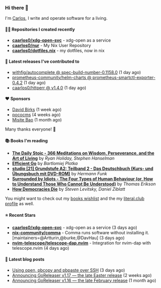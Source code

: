 ### Hi there 👋

I'm [Carlos](https://caarlos0.dev), I write and operate software for a living.

#### 👨‍💻 Repositories I created recently
- **[caarlos0/xdg-open-svc](https://github.com/caarlos0/xdg-open-svc)** - xdg-open as a service
- **[caarlos0/nur](https://github.com/caarlos0/nur)** - My Nix User Repository
- **[caarlos0/dotfiles.nix](https://github.com/caarlos0/dotfiles.nix)** - my dotfiles, now in nix

#### 🚀 Latest releases I've contributed to


- [withfig/autocomplete @ spec-build-number-0.1158.0](https://github.com/withfig/autocomplete/releases/tag/spec-build-number-0.1158.0) (1 day ago)
- [prometheus-community/helm-charts @ prometheus-smartctl-exporter-0.4.2](https://github.com/prometheus-community/helm-charts/releases/tag/prometheus-smartctl-exporter-0.4.2) (1 day ago)
- [caarlos0/httperr @ v1.4.0](https://github.com/caarlos0/httperr/releases/tag/v1.4.0) (1 day ago)

#### ❤️ Sponsors
- [David Birks](https://github.com/dbirks) (1 week ago)
- [pococms](https://github.com/pococms) (4 weeks ago)
- [Misite Bao](https://github.com/misitebao) (1 month ago)

Many thanks everyone! 🙏

#### 📚 Books I'm reading
- **[The Daily Stoic - 366 Meditations on Wisdom, Perseverance, and the Art of Living](https://literal.club/caarlos0/book/the-daily-stoic-lbfbd)** by _Ryan Holiday, Stephen Hanselman_
- **[Efficient Go](https://literal.club/caarlos0/book/bartlomiej-plotka-efficient-go-h2xgm)** by _Bartlomiej Plotka_
- **[studio [21] Grundstufe A2: Teilband 2 - Das Deutschbuch (Kurs- und Übungsbuch mit DVD-ROM)](https://literal.club/caarlos0/book/hermann-funk-studio-21-grundstufe-a2-teilband-2-das-deutschbuch-kurs-und-ubungsbuch-mit-dvd-rom-9zuoy)** by _Hermann Funk_
- **[Surrounded by Idiots - The Four Types of Human Behaviour (or, How to Understand Those Who Cannot Be Understood)](https://literal.club/caarlos0/book/thomas-erikson-surrounded-by-idiots-duzaj)** by _Thomas Erikson_
- **[How Democracies Die](https://literal.club/caarlos0/book/how-democracies-die-5395k)** by _Steven Levitsky, Daniel Ziblatt_

You might want to check out my [books
wishlist](https://www.amazon.com.br/hz/wishlist/ls/EB8P7VS717SV) and the my
[literal.club profile](https://literal.club/caarlos0) as well.

#### ⭐ Recent Stars
- **[caarlos0/xdg-open-svc](https://github.com/caarlos0/xdg-open-svc)** - xdg-open as a service (3 days ago)
- **[nix-community/comma](https://github.com/nix-community/comma)** - Comma runs software without installing it. [maintainers=@Artturin,@burke,@DavHau] (3 days ago)
- **[nvim-telescope/telescope-dap.nvim](https://github.com/nvim-telescope/telescope-dap.nvim)** - Integration for nvim-dap with telescope.nvim (4 days ago)

#### 📄 Latest blog posts
- [Using open, pbcopy and pbpaste over SSH](https://carlosbecker.com/posts/pbcopy-pbpaste-open-ssh/) (3 days ago)
- [Announcing GoReleaser v1.17 — the late Easter release](https://carlosbecker.com/posts/goreleaser-v1.17/) (2 weeks ago)
- [Announcing GoReleaser v1.16 — the late February release](https://carlosbecker.com/posts/goreleaser-v1.16/) (1 month ago)

